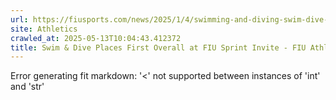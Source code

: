 ```yaml
---
url: https://fiusports.com/news/2025/1/4/swimming-and-diving-swim-dive-place-first-overall-in-fiu-sprint-invite.aspx
site: Athletics
crawled_at: 2025-05-13T10:04:43.412372
title: Swim & Dive Places First Overall at FIU Sprint Invite - FIU Athletics
---
```


Error generating fit markdown: '<' not supported between instances of 'int' and 'str'